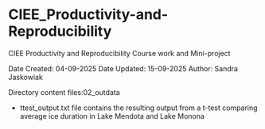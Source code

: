 # CIEE_Productivity-and-Reproducibility
CIEE Productivity and Reproducibility Course work and Mini-project

Date Created: 04-09-2025
Date Updated: 15-09-2025
Author: Sandra Jaskowiak

Directory content files:02_outdata
- ttest_output.txt file contains the resulting output from a t-test comparing average ice duration in Lake Mendota and Lake Monona